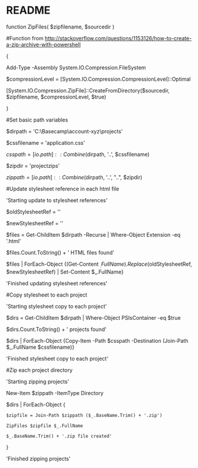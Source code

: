 # README
function ZipFiles( $zipfilename, $sourcedir )

#Function from http://stackoverflow.com/questions/1153126/how-to-create-a-zip-archive-with-powershell

{

   Add-Type -Assembly System.IO.Compression.FileSystem

   $compressionLevel = [System.IO.Compression.CompressionLevel]::Optimal

   [System.IO.Compression.ZipFile]::CreateFromDirectory($sourcedir, $zipfilename, $compressionLevel, $true)

}

#Set basic path variables

$dirpath = 'C:\Basecamp\account-xyz\projects'

$cssfilename = 'application.css'

$csspath = [io.path]::Combine($dirpath, '..', $cssfilename)

$zipdir = 'projectzips'

$zippath = [io.path]::Combine($dirpath, '..', "..", $zipdir)

#Update stylesheet reference in each html file

'Starting update to stylesheet references'

$oldStylesheetRef = '<link rel="stylesheet" type="text/css" href="../../../application.css">'

$newStylesheetRef = '<link rel="stylesheet" type="text/css" href="../application.css">'

$files = Get-ChildItem $dirpath -Recurse | Where-Object Extension -eq '.html'

$files.Count.ToString() + ' HTML files found'

$files | ForEach-Object {(Get-Content $_.FullName).Replace($oldStylesheetRef, $newStylesheetRef) | Set-Content $_.FullName}

'Finished updating stylesheet references'

#Copy stylesheet to each project

'Starting stylesheet copy to each project'

$dirs = Get-ChildItem $dirpath | Where-Object PSIsContainer -eq $true

$dirs.Count.ToString() + ' projects found'

$dirs | ForEach-Object {Copy-Item -Path $csspath -Destination (Join-Path $_.FullName $cssfilename)}

'Finished stylesheet copy to each project'

#Zip each project directory

'Starting zipping projects'

New-Item $zippath -ItemType Directory

$dirs | ForEach-Object {

    $zipfile = Join-Path $zippath ($_.BaseName.Trim() + '.zip')

    ZipFiles $zipfile $_.FullName

    $_.BaseName.Trim() + '.zip file created'

}

'Finished zipping projects'
